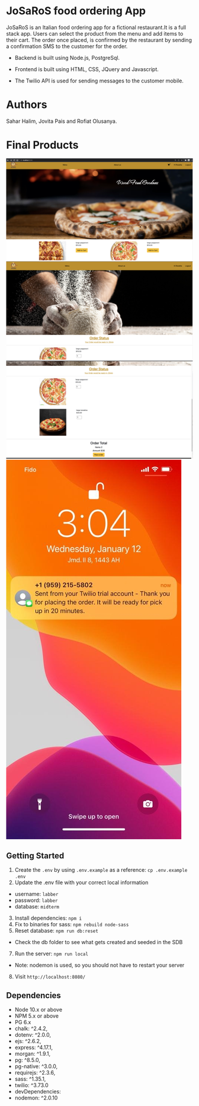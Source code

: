 JoSaRoS food ordering App
=========================

JoSaRoS is an Italian food ordering app for a fictional restaurant.It is a full stack app.
Users can select the product from the menu and add items to their cart. The order once placed, is confirmed by the restaurant by sending a confirmation SMS to the customer for the order.

* Backend is built using Node.js, PostgreSql.

* Frontend is built using HTML, CSS, JQuery and Javascript.

* The Twilio API is used for sending messages to the customer mobile.

Authors
=======
Sahar Halim, Jovita Pais and Rofiat Olusanya.

Final Products
==============

![Home](images/Home.png)
![Checkout](images/checkout.png)
![Order_Status](images/order-status.png)
![SMS](images/mobile.png)


## Getting Started

1. Create the `.env` by using `.env.example` as a reference: `cp .env.example .env`
2. Update the .env file with your correct local information 
  - username: `labber` 
  - password: `labber` 
  - database: `midterm`
3. Install dependencies: `npm i`
4. Fix to binaries for sass: `npm rebuild node-sass`
5. Reset database: `npm run db:reset`
  - Check the db folder to see what gets created and seeded in the SDB
7. Run the server: `npm run local`
  - Note: nodemon is used, so you should not have to restart your server
8. Visit `http://localhost:8080/`


## Dependencies

- Node 10.x or above
- NPM 5.x or above
- PG 6.x
- chalk: ^2.4.2,
- dotenv: ^2.0.0,
- ejs: ^2.6.2,
- express: ^4.17.1,
- morgan: ^1.9.1,
- pg: ^8.5.0,
- pg-native: ^3.0.0,
- requirejs: ^2.3.6,
- sass: ^1.35.1,
- twilio: ^3.73.0
- devDependencies: 
- nodemon: ^2.0.10

